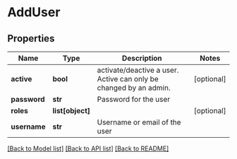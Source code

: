 # AddUser

## Properties
Name | Type | Description | Notes
------------ | ------------- | ------------- | -------------
**active** | **bool** | activate/deactive a user. Active can only be changed by an admin. | [optional] 
**password** | **str** | Password for the user | 
**roles** | **list[object]** |  | [optional] 
**username** | **str** | Username or email of the user | 

[[Back to Model list]](../README.md#documentation-for-models) [[Back to API list]](../README.md#documentation-for-api-endpoints) [[Back to README]](../README.md)


